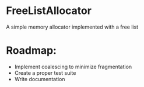 # FreeListAllocator
A simple memory allocator implemented with a free list

# Roadmap: 
- Implement coalescing to minimize fragmentation
- Create a proper test suite
- Write documentation 
